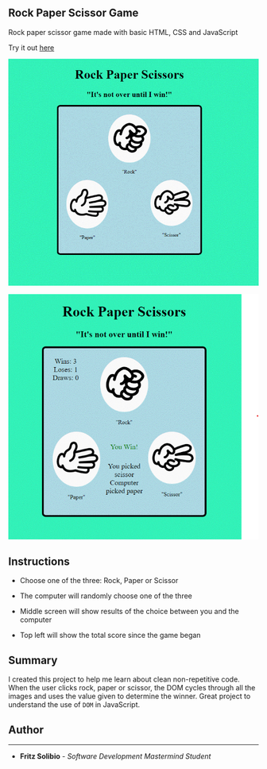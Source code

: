 ## Rock Paper Scissor Game

Rock paper scissor game made with basic HTML, CSS and JavaScript

Try it out [here](https://fritzchips.github.io/Rock-Paper-Scissor/)

![mainpage](./images/clean_page.gif)

![choosing](./images/choosing.gif)

## Instructions

- Choose one of the three: Rock, Paper or Scissor

- The computer will randomly choose one of the three

- Middle screen will show results of the choice between you and the computer

- Top left will show the total score since the game began

## Summary

I created this project to help me learn about clean non-repetitive code. When the user clicks rock, paper or scissor, the DOM cycles through all the images and uses the value given to determine the winner. Great project to understand the use of `DOM` in JavaScript.

## Author

---

- **Fritz Solibio** - _Software Development Mastermind Student_
